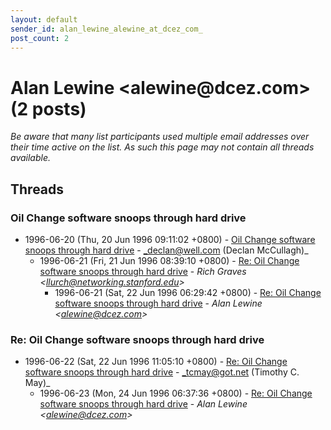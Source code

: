 ```yaml
---
layout: default
sender_id: alan_lewine_alewine_at_dcez_com_
post_count: 2
---
```


# Alan Lewine <alewine<span>@</span>dcez.com> (2 posts)

_Be aware that many list participants used multiple email addresses over their time active on the list. As such this page may not contain all threads available._

## Threads

### Oil Change software snoops through hard drive
+ 1996-06-20 (Thu, 20 Jun 1996 09:11:02 +0800) - [Oil Change software snoops through hard drive](/archive/1996/06/cc70cf7aebfdb844c32758d8681810fe91a5023249631f6f0621712397e1289c) - _declan@well.com (Declan McCullagh)_
  + 1996-06-21 (Fri, 21 Jun 1996 08:39:10 +0800) - [Re: Oil Change software snoops through hard drive](/archive/1996/06/6e1de7b91e2c62775953d7d6c76a9086f3fe301f8ef4d7c2e931621527e86376) - _Rich Graves \<llurch@networking.stanford.edu\>_
    + 1996-06-21 (Sat, 22 Jun 1996 06:29:42 +0800) - [Re: Oil Change software snoops through hard drive](/archive/1996/06/f35c6e5a01c0415811012c0c5f717788594bcc3d5adf9c8e06f3175db1f316fd) - _Alan Lewine \<alewine@dcez.com\>_

### Re: Oil Change software snoops through hard drive
+ 1996-06-22 (Sat, 22 Jun 1996 11:05:10 +0800) - [Re: Oil Change software snoops through hard drive](/archive/1996/06/4de740cd04a8c48083150ab5059a2fb9c19306c59e1ab84fca637259c89edc8b) - _tcmay@got.net (Timothy C. May)_
  + 1996-06-23 (Mon, 24 Jun 1996 06:37:36 +0800) - [Re: Oil Change software snoops through hard drive](/archive/1996/06/07e358543cdeb6cf5b0ed06f2807b5a1104d1a3e2900753458845c2319834834) - _Alan Lewine \<alewine@dcez.com\>_

